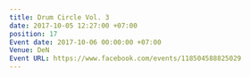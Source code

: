 ```yaml
---
title: Drum Circle Vol. 3
date: 2017-10-05 12:27:00 +07:00
position: 17
Event date: 2017-10-06 00:00:00 +07:00
Venue: DeN
Event URL: https://www.facebook.com/events/118504588825029
---
```


